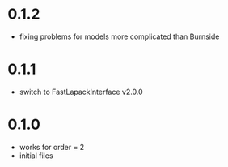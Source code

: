 0.1.2
=====
- fixing problems for models more complicated than Burnside

0.1.1
=====
- switch to FastLapackInterface v2.0.0

0.1.0
=====
- works for order = 2
- initial files
